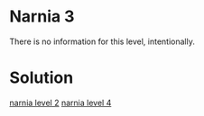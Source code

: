 <h1>Narnia 3</h1>

<p>There is no information for this level, intentionally.</p>

<h1>Solution</h1>

[narnia level 2](2.md)
[narnia level 4](4.md)
